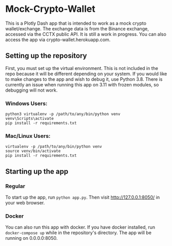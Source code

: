 # Mock-Crypto-Wallet
This is a Plotly Dash app that is intended to work as a mock crypto wallet/exchange. The exchange data is from the Binance exchange, accessed via the CCTX public API. It is still a work in progress. You can also access the app via crypto-wallet.herokuapp.com.

## Setting up the repository
First, you must set up the virtual environment. This is not included in the repo because it will be different depending on your system. If you would like to make changes to the app and wish to debug it, use Python 3.8. There is currently an issue when running this app on 3.11 with frozen modules, so debugging will not work.

### Windows Users:
```
python3 virtualenv -p /path/to/any/bin/python venv
venv\Scripts\activate
pip install -r requirements.txt
```

### Mac/Linux Users:
```
virtualenv -p /path/to/any/bin/python venv
source venv/bin/activate
pip install -r requirements.txt
```

## Starting up the app

### Regular
To start up the app, run `python app.py`. Then visit http://127.0.0.1:8050/ in your web browser.

### Docker
You can also run this app with docker. If you have docker installed, run `docker-compose up` while in the repository's directory. The app will be running on 0.0.0.0:8050.
